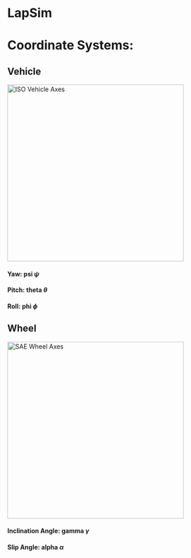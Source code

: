 # LapSim

# Coordinate Systems:
## Vehicle
<img src="https://www.researchgate.net/publication/332561752/figure/fig1/AS:11431281213079221@1702942370918/Vehicle-Axis-System-ISO-8855-2011.tif" alt="ISO Vehicle Axes" width="400"/>

#### Yaw: psi $\psi$
#### Pitch: theta $\theta$
#### Roll: phi $\phi$
## Wheel
<img src="https://cdn.discordapp.com/attachments/1291227255065804800/1291227261785083964/image.png?ex=66fffd59&is=66feabd9&hm=23bd6c6a1714fc74d97fd36b619937c7537664341b9c6424c3a55a294456d2ac&" alt="SAE Wheel Axes" width="400"/>

#### Inclination Angle: gamma $\gamma$
#### Slip Angle: alpha $\alpha$
